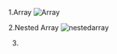1.Array
![Array](https://github.com/user-attachments/assets/7648b4bf-3386-4c3a-9c67-812cd99cff5d)

2.Nested Array
![nestedarray](https://github.com/user-attachments/assets/8a9ab4dc-2320-43d0-a73a-4c937a755692)

3.









